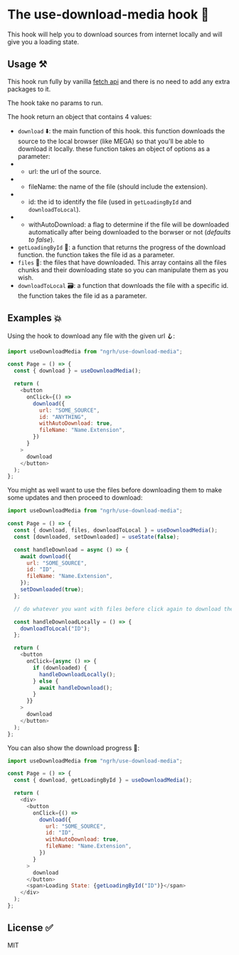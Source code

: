 # The use-download-media hook 🚀

This hook will help you to download sources from internet locally and will give you a loading state.

## Usage ⚒️

This hook run fully by vanilla [fetch api](https://developer.mozilla.org/en-US/docs/Web/API/Fetch_API) and there is no need to add any extra packages to it.

The hook take no params to run.

The hook return an object that contains 4 values:

- `download` ⬇️: the main function of this hook. this function downloads the source to the local browser (like MEGA) so that you'll be able to download it locally. these function takes an object of options as a parameter:
- - url: the url of the source.
- - fileName: the name of the file (should include the extension).
- - id: the id to identify the file (used in `getLoadingById` and `downloadToLocal`).
- - withAutoDownload: a flag to determine if the file will be downloaded automatically after being downloaded to the borwser or not (_defaults to false_).
- `getLoadingById` 📶: a function that returns the progress of the download function. the function takes the file id as a parameter.
- `files` 📁: the files that have downloaded. This array contains all the files chunks and their downloading state so you can manipulate them as you wish.
- `downloadToLocal` 🗃️: a function that downloads the file with a specific id. the function takes the file id as a parameter.

## Examples 💥

Using the hook to download any file with the given url 🪝:

```js
import useDownloadMedia from "ngrh/use-download-media";

const Page = () => {
  const { download } = useDownloadMedia();

  return (
    <button
      onClick={() =>
        download({
          url: "SOME_SOURCE",
          id: "ANYTHING",
          withAutoDownload: true,
          fileName: "Name.Extension",
        })
      }
    >
      download
    </button>
  );
};
```

You might as well want to use the files before downloading them to make some updates and then proceed to download:

```js
import useDownloadMedia from "ngrh/use-download-media";

const Page = () => {
  const { download, files, downloadToLocal } = useDownloadMedia();
  const [downloaded, setDownloaded] = useState(false);

  const handleDownload = async () => {
    await download({
      url: "SOME_SOURCE",
      id: "ID",
      fileName: "Name.Extension",
    });
    setDownloaded(true);
  };

  // do whatever you want with files before click again to download the file to the pc.

  const handleDownloadLocally = () => {
    downloadToLocal("ID");
  };

  return (
    <button
      onClick={async () => {
        if (downloaded) {
          handleDownloadLocally();
        } else {
          await handleDownload();
        }
      }}
    >
      download
    </button>
  );
};
```

You can also show the download progress 📶:

```js
import useDownloadMedia from "ngrh/use-download-media";

const Page = () => {
  const { download, getLoadingById } = useDownloadMedia();

  return (
    <div>
      <button
        onClick={() =>
          download({
            url: "SOME_SOURCE",
            id: "ID",
            withAutoDownload: true,
            fileName: "Name.Extension",
          })
        }
      >
        download
      </button>
      <span>Loading State: {getLoadingById("ID")}</span>
    </div>
  );
};
```

## License ✅

MIT
